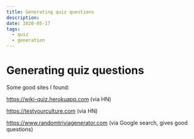 ```yaml
---
title: Generating quiz questions
description: 
date: 2020-05-17
tags:
  - quiz
  - generation
---
```


# Generating quiz questions

Some good sites I found:

https://wiki-quiz.herokuapp.com (via HN)

https://testyourculture.com (via HN)

https://www.randomtriviagenerator.com (via Google search, gives good questions)